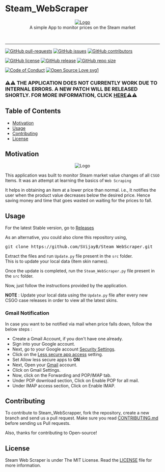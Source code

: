 # Steam_WebScraper
<p align="center">
    <a href="https://github.com/SVijayB/Steam_WebScraper"><img src="assets/images/Logo.PNG" alt="Logo" border="0"></a>
    <br>A simple App to monitor prices on the Steam market
</p>

<br>

---

[![GitHub pull-requests](https://img.shields.io/github/issues-pr/SVijayB/Steam_WebScraper.svg)](https://github.com/SVijayB/Steam_WebScraper/pulls)
[![GitHub issues](https://img.shields.io/github/issues/SVijayB/Steam_WebScraper.svg)](https://github.com/SVijayB/Steam_WebScraper/issues)
[![GitHub contributors](https://img.shields.io/github/contributors/SVijayB/Steam_WebScraper.svg)](https://github.com/SVijayB/Steam_WebScraper/graphs/contributors)

[![GitHub license](https://img.shields.io/github/license/SVijayB/Steam_WebScraper.svg)](https://github.com/SVijayB/Steam_WebScraper/blob/master/LICENSE)
[![GitHub release](https://img.shields.io/github/release/SVijayB/Steam_WebScraper.svg)](https://github.com/SVijayB/Steam_WebScraper/releases)
[![GitHub repo size](https://img.shields.io/github/repo-size/svijayb/Steam_WebScraper)](https://github.com/SVijayB/Steam_WebScraper)

[![Code of Conduct](https://img.shields.io/badge/code%20of-conduct-ff69b4.svg?style=flat)](https://github.com/SVijayB/Steam_WebScraper/blob/master/.github/CODE_OF_CONDUCT.md)
[![Open Source Love svg1](https://img.shields.io/static/v1?label=Open&message=Source%20%E2%9D%A4%EF%B8%8F&color=blueviolet)](https://github.com/SVijayB/Steam_WebScraper/blob/master/.github/CONTRIBUTING.md)

### ⚠️⚠️ THE APPLICATION DOES NOT CURRENTLY WORK DUE TO INTERNAL ERRORS. A NEW PATCH WILL BE RELEASED SHORTLY. FOR MORE INFORMATION, CLICK [HERE](https://github.com/SVijayB/Steam_WebScraper/issues/11)⚠️⚠️

## Table of Contents

- [Motivation](#Motivation)
- [Usage](#Usage)
- [Contributing](#Contributing)
- [License](#License)

## Motivation

<p align="center">
    <img src="assets/images/Main SS.PNG" alt="Logo" border="0">
</p>

This application was built to monitor Steam market value changes of all `CSGO` Items. It was an attempt at learning the basics of `Web Scraping`

It helps in obtaining an item at a lower price than normal. i.e., It notifies the user when the product value decreases below the desired price. Hence saving money and time that goes wasted on waiting for the prices to fall.

## Usage

For the latest Stable version, go to <a href="https://github.com/SVijayB/Steam_WebScraper/releases">Releases</a>

As an alternative, you could also clone this repository using,
<pre>
git clone https://github.com/SVijayB/Steam_WebScraper.git
</pre>

Extract the files and run `Update.py` file present in the `src` folder.<br>
This is to update your local data (Item skin names). 

Once the update is completed, run the `Steam_WebScraper.py` file present in the `src` folder.

Now, just follow the instructions provided by the application.

**NOTE** : Update your local data using the `Update.py` file after every new CSGO case releases in order to view all the latest skins.

### Gmail Notification 
In case you want to be notified via mail when price falls down, follow the below steps : 
- Create a Gmail Account, if you don't have one already.
- Sign into your Google account.
- Next, go to your Google account <a href="https://myaccount.google.com/security">Security Settings</a>.
- Click on the <a href="https://myaccount.google.com/u/3/lesssecureapps">Less secure app access</a> setting.
- Set Allow less secure apps to **ON**
- Next, Open your [Gmail](https://www.gmail.com/) account.
- Click on Gmail Settings.
- Now, click on the Forwarding and POP/IMAP tab.
- Under POP download section, Click on Enable POP for all mail.
- Under IMAP access section, Click on Enable IMAP.

## Contributing 

To contribute to Steam_WebScrapper, fork the repository, create a new branch and send us a pull request. Make sure you read [CONTRIBUTING.md](https://github.com/SVijayB/Steam_WebScraper/blob/master/.github/CONTRIBUTING.md) before sending us Pull requests. 

Also, thanks for contributing to Open-source!

## License 

Steam Web Scraper is under The MIT License. Read the [LICENSE](https://github.com/SVijayB/Steam_WebScraper/blob/master/LICENSE) file for more information.
